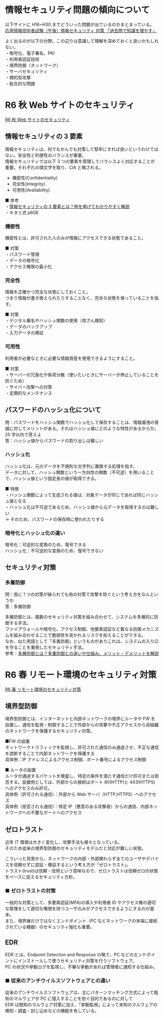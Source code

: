 # 情報セキュリティ問題の傾向について

以下サイトに H16~H30 までどういった問題が出ているのかまとまっている。  
[応用情報技術者試験〔午後〕情報セキュリティ 対策 「過去問で知識を増やす」](https://www.seplus.jp/it-exam-guide/guide/prep4st_sc_pm/)

よく出るのが以下の分野。この辺りは意識して理解を深めておくと良いかもしれない。  
・暗号化、電子署名、PKI  
・利用者認証技術  
・境界防御（ネットワーク）  
・サーバセキュリティ  
・標的型攻撃  
・総合的な問題

# R6 秋 Web サイトのセキュリティ

[R6 秋 Web サイトのセキュリティ](https://www.ap-siken.com/kakomon/06_aki/pm01.html)

## 情報セキュリティの 3 要素

情報セキュリティは、何でもかんでも対策して堅牢にすれば良いというわけではない。安全性と利便性のバランスが重要。  
情報セキュリティでは以下 3 つの要素を管理してバランスよく対応することが重要。それぞれの頭文字を取り、CIA と略される。

- 機密性(Confidentiality)
- 完全性(Integrity)
- 可用性(Availability)

■ 参考  
・[情報セキュリティの 3 要素とは？例を挙げてわかりやすく解説](https://www.lanscope.jp/blogs/it_asset_management_emcloud_blog/20240327_20406/)  
・キタミ式 p606

### 機密性

機密性とは、許可された人のみが情報にアクセスできる状態であること。

■ 対策  
・パスワード管理  
・データの暗号化  
・アクセス権限の最小化

### 完全性

情報を正確かつ完全な状態にしておくこと。  
つまり情報が書き換えられたりすることなく、完全な状態を保っていることを指す。

■ 対策  
・デジタル署名やハッシュ関数の使用（改ざん検知）  
・データのバックアップ  
・入力データの検証

### 可用性

利用者が必要なときに必要な情報資産を使用できるようにすること。

■ 対策  
・サーバーの冗長化や負荷分散（使いたいときにサーバーが停止していることを防ぐため）  
・サイバー攻撃への対策  
・定期的なメンテナンス

## パスワードのハッシュ化について

問：パスワードをハッシュ関数でハッシュ化して保存することは、情報漏洩の脅威に対してメリットがある。それはハッシュ値にどのような特性があるからか。25 字以内で答えよ  
答：ハッシュ値からパスワードの割り出しは難しい

### ハッシュ化

ハッシュ化は、元のデータを不規則な文字列に置換する処理を指す。  
データに対して、ハッシュ関数という一方向性の関数（不可逆）を用いることで、ハッシュ値という固定長の値が取得できる。

■ 特徴  
・ハッシュ関数によって生成される値は、対象データが同じであれば同じハッシュ値となる  
・ハッシュ化は不可逆であるため、ハッシュ値から元データを取得するのは難しい  
→ そのため、パスワードの保存時に使われたりする

### 暗号化とハッシュ化の違い

暗号化：可逆的な変換のため、復号できる  
ハッシュ化：不可逆的な変換のため、復号できない

## セキュリティ対策

### 多層防御

問：仮に 1 つの対策が破られても他の対策で攻撃を防ぐという考え方をなんというか  
答：多層防御

多層防御とは、複数のセキュリティ対策を組み合わせて、システムを多層的に防御する手法。  
ファイアウォールや暗号化、アクセス制御、他要素認証など異なる防御メカニズムを組み合わせることで脆弱性を突かれるリスクを抑えることができる。  
なお、似た用語として「多重防御」というものがありこれは、システムの入り口を守ることを重視したセキュリティ手法。  
参考：[多層防御とは？多重防御との違いや仕組み、メリット・デメリットを解説](https://www.gmo.jp/security/cybersecurity/cyberattack/blog/defense-in-depth/)

# R6 春 リモート環境のセキュリティ対策

[R6 春 リモート環境のセキュリティ対策](https://www.ap-siken.com/kakomon/06_haru/pm01.html)

## 境界型防御

境界型防御とは、インターネットと内部ネットワークの境界にルータや FW を設置し、通信を監視・制御することで外部からの攻撃や不正アクセスから自組織のネットワークを保護するセキュリティ対策。

■FW の設置  
ネットワークトラフィックを監視し、許可された通信のみ通過させ、不正な通信を遮断することで内部ネットワークを保護する  
具体例：IP アドレスによるアクセス制御、ポート番号によるアクセス制御

■ ルータの設置  
ルータが通過するパケットを検査し、特定の条件を満たす通信だけ許可または拒否する。設置例としては、外部からの接続はポート 80(HTTP)と 443(HTTPS)へのアクセスのみ許可。  
具体例（許可される通信）：外部から Web サーバ（HTTP,HTTPS）へのアクセス  
具体例（拒否される通信）：特定 IP（悪意のある攻撃者）からの通信、内部ネットワークへの不要なポートへのアクセス

## ゼロトラスト

近年 IT 環境は大きく変化し、攻撃手法も様々となっている。  
そのため従来の境界型防御のセキュリティモデルだと対応が難しい状態。

こういった背景から、ネットワークの内部・外部関わらず全てのユーザやデバイスを信頼せずに認証・検証するという考え方が「ゼロトラスト」。  
トラスト(trust)は信頼・信用という意味なので、ゼロトラストは信頼ゼロの状態をベースに捉えるセキュリティ方針。

### ■ ゼロトラストの対策

一般的な対策として、多要素認証(MFA)の導入や利用者 ID やアクセス権の適切な管理をして適切な権限を持つユーザのみがアクセスできるようにするのが基本。  
また、境界展だけではなくエンドポイント（PC などネットワークの末端に接続されている機器）のセキュリティ強化も重要。

## EDR

EDR とは、Endpoint Detection and Response の略で、PC などのエンドポイントにインストールして使うセキュリティ対策を行うソフトウェア。  
PC の状況や挙動ログを監視し、不審な挙動があれば管理者に通知する仕組み。

### ■ 従来のアンチウイルスソフトウェアとの違い

従来のアンチウイルスソフトウェアは、主にパターンマッチング方式によって既知のマルウェアが PC に侵入することを防ぐ目的であるのに対して  
EDR は既知のマルウェア対策に加え、「挙動監視」によって未知のマルウェアの検知・調査・封じ込めなどの機能を有している。
